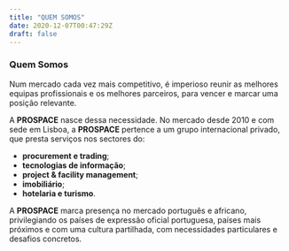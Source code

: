 ```yaml
---
title: "QUEM SOMOS"
date: 2020-12-07T00:47:29Z
draft: false
---
```

<h3 style="line-weight:300;">Quem Somos</h3>

Num mercado cada vez mais competitivo, é imperioso reunir as melhores equipas profissionais e os melhores parceiros, para vencer e marcar uma posição relevante. 

A <strong>PROSPACE</strong> nasce dessa necessidade. No mercado desde 2010 e com sede em Lisboa, a <strong>PROSPACE</strong> pertence a um grupo internacional privado, que presta serviços nos sectores do:

* <strong>procurement e trading</strong>;
* <strong>tecnologias de informação</strong>;
* <strong>project & facility management</strong>;
* <strong>imobiliário</strong>;
* <strong>hotelaria e turismo</strong>.

A <strong>PROSPACE</strong> marca presença no mercado português e africano, privilegiando os países de expressão oficial portuguesa, países mais próximos e com uma cultura partilhada, com necessidades particulares e desafios concretos.
